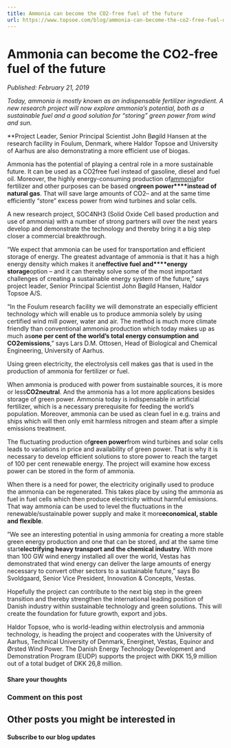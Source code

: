 ```yaml
---
title: Ammonia can become the CO2-free fuel of the future
url: https://www.topsoe.com/blog/ammonia-can-become-the-co2-free-fuel-of-the-future#main-content
---
```


# Ammonia can become the CO2-free fuel of the future

*Published: February 21, 2019*

*Today, ammonia is mostly known as an indispensable fertilizer ingredient. A new research project will now explore ammonia’s potential, both as a sustainable fuel and a good solution for “storing” green power from wind and sun.*

**Project Leader, Senior Principal Scientist John Bøgild Hansen at the research facility in Foulum, Denmark, where Haldor Topsoe and University of Aarhus are also demonstrating a more efficient use of biogas.

Ammonia has the potential of playing a central role in a more sustainable future. It can be used as a CO2free fuel instead of gasoline, diesel and fuel oil. Moreover, the highly energy-consuming production of[ammonia](https://www.topsoe.com/processes/ammonia)for fertilizer and other purposes can be based on**green power****instead of natural gas**. That will save large amounts of CO2– and at the same time efficiently “store” excess power from wind turbines and solar cells.

A new research project, SOC4NH3 (Solid Oxide Cell based production and use of ammonia) with a number of strong partners will over the next years develop and demonstrate the technology and thereby bring it a big step closer a commercial breakthrough.

“We expect that ammonia can be used for transportation and efficient storage of energy. The greatest advantage of ammonia is that it has a high energy density which makes it an**effective fuel and****energy storage**option – and it can thereby solve some of the most important challenges of creating a sustainable energy system of the future,” says project leader, Senior Principal Scientist John Bøgild Hansen, Haldor Topsoe A/S.

“In the Foulum research facility we will demonstrate an especially efficient technology which will enable us to produce ammonia solely by using certified wind mill power, water and air. The method is much more climate friendly than conventional ammonia production which today makes up as much as**one per cent of the world’s total energy consumption and CO2emissions**,” says Lars D.M. Ottosen, Head of Biological and Chemical Engineering, University of Aarhus.

Using green electricity, the electrolysis cell makes gas that is used in the production of ammonia for fertilizer or fuel.

When ammonia is produced with power from sustainable sources, it is more or less**CO2neutral**. And the ammonia has a lot more applications besides storage of green power. Ammonia today is indispensable in artificial fertilizer, which is a necessary prerequisite for feeding the world’s population. Moreover, ammonia can be used as clean fuel in e.g. trains and ships which will then only emit harmless nitrogen and steam after a simple emissions treatment.

The fluctuating production of**green power**from wind turbines and solar cells leads to variations in price and availability of green power. That is why it is necessary to develop efficient solutions to store power to reach the target of 100 per cent renewable energy. The project will examine how excess power can be stored in the form of ammonia.

When there is a need for power, the electricity originally used to produce the ammonia can be regenerated. This takes place by using the ammonia as fuel in fuel cells which then produce electricity without harmful emissions. That way ammonia can be used to level the fluctuations in the renewable/sustainable power supply and make it more**economical, stable and flexible**.

”We see an interesting potential in using ammonia for creating a more stable green energy production and one that can be stored, and at the same time start**electrifying heavy transport and the chemical industry**. With more than 100 GW wind energy installed all over the world, Vestas has demonstrated that wind energy can deliver the large amounts of energy necessary to convert other sectors to a sustainable future,” says Bo Svoldgaard, Senior Vice President, Innovation & Concepts, Vestas.

Hopefully the project can contribute to the next big step in the green transition and thereby strengthen the international leading position of Danish industry within sustainable technology and green solutions. This will create the foundation for future growth, export and jobs.

Haldor Topsoe, who is world-leading within electrolysis and ammonia technology, is heading the project and cooperates with the University of Aarhus, Technical University of Denmark, Energinet, Vestas, Equinor and Ørsted Wind Power. The Danish Energy Technology Development and Demonstration Program (EUDP) supports the project with DKK 15,9 million out of a total budget of DKK 26,8 million.

#### Share your thoughts

### Comment on this post

## Other posts you might be interested in

#### Subscribe to our blog updates